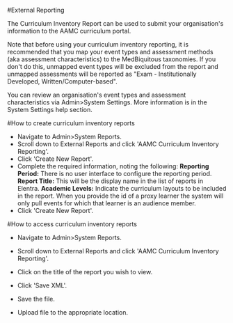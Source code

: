 #External Reporting  

The Curriculum Inventory Report can be used to submit your organisation's information to the AAMC curriculum portal.

Note that before using your curriculum inventory reporting, it is recommended that you map your event types and assessment methods (aka assessment characteristics) to the MedBiquitous taxonomies.  If you don't do this, unmapped event types will be excluded from the report and unmapped assessments will be reported as "Exam - Institutionally Developed, Written/Computer-based".

You can review an organisation's event types and assessment characteristics via Admin>System Settings.  More information is in the System Settings help section.

#How to create curriculum inventory reports

* Navigate to Admin>System Reports.  
* Scroll down to External Reports and click 'AAMC Curriculum Inventory Reporting'.  
* Click 'Create New Report'.
* Complete the required information, noting the following:
**Reporting Period:** There is no user interface to configure the reporting period.
**Report Title:** This will be the display name in the list of reports in Elentra.
**Academic Levels:** Indicate the curriculum layouts to be included in the report.  When you provide the id of a proxy learner the system will only pull events for which that learner is an audience member.  
* Click 'Create New Report'.

#How to access curriculum inventory reports  
* Navigate to Admin>System Reports.  
* Scroll down to External Reports and click 'AAMC Curriculum Inventory Reporting'.  
* Click on the title of the report you wish to view.
* Click 'Save XML'.
* Save the file.

* Upload file to the appropriate location.
